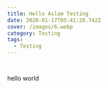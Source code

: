 ```yaml
---
title: Hello Aslam Testing
date: 2020-01-17T05:41:20.742Z
cover: /images/6.webp
category: Testing
tags:
  - Testing
---
```

![]()

![]()

hello world
